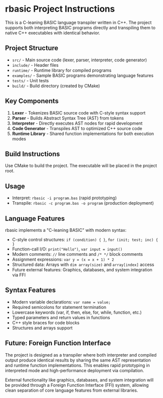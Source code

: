 # rbasic Project Instructions

This is a C-leaning BASIC language transpiler written in C++. The project supports both interpreting BASIC programs directly and transpiling them to native C++ executables with identical behavior.

## Project Structure
- `src/` - Main source code (lexer, parser, interpreter, code generator)
- `include/` - Header files
- `runtime/` - Runtime library for compiled programs
- `examples/` - Sample BASIC programs demonstrating language features
- `tests/` - Unit tests
- `build/` - Build directory (created by CMake)

## Key Components
1. **Lexer** - Tokenizes BASIC source code with C-style syntax support
2. **Parser** - Builds Abstract Syntax Tree (AST) from tokens
3. **Interpreter** - Directly executes AST nodes for rapid development
4. **Code Generator** - Transpiles AST to optimized C++ source code
5. **Runtime Library** - Shared function implementations for both execution modes

## Build Instructions
Use CMake to build the project. The executable will be placed in the project root.

## Usage
- Interpret: `rbasic -i program.bas` (rapid prototyping)
- Transpile: `rbasic -c program.bas -o program` (production deployment)

## Language Features
rbasic implements a "C-leaning BASIC" with modern syntax:
- C-style control structures: `if (condition) { }`, `for (init; test; inc) { }`
- Function-call I/O: `print("Hello")`, `var input = input()`
- Modern comments: `//` line comments and `/* */` block comments
- Assignment expressions: `var y = (x = x + 1) * 2`
- Structured data: Arrays with `dim array(size)` and `array[index]` access
- Future external features: Graphics, databases, and system integration via FFI

## Syntax Features
- Modern variable declarations: `var name = value;`
- Required semicolons for statement termination
- Lowercase keywords (var, if, then, else, for, while, function, etc.)
- Typed parameters and return values in functions
- C++ style braces for code blocks
- Structures and arrays support

## Future: Foreign Function Interface

The project is designed as a transpiler where both interpreter and compiled output produce identical results by sharing the same AST representation and runtime function implementations. This enables rapid prototyping in interpreted mode and high-performance deployment via compilation.

External functionality like graphics, databases, and system integration will be provided through a Foreign Function Interface (FFI) system, allowing clean separation of core language features from external libraries.